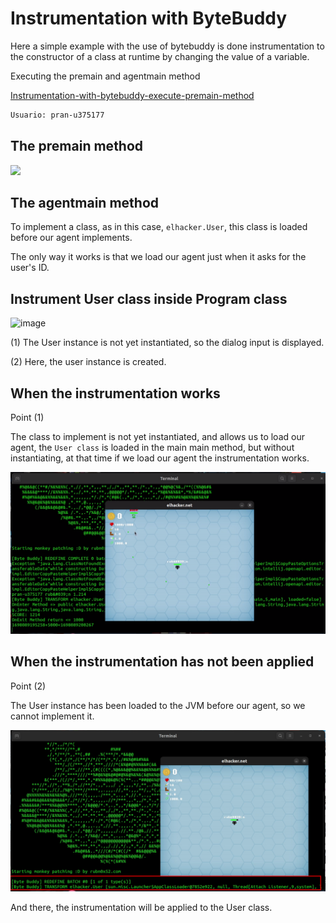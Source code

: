 # Instrumentation with ByteBuddy

Here a simple example with the use of bytebuddy is done
instrumentation to the constructor of a class at runtime by changing the value of a variable.

Executing the premain and agentmain method

[Instrumentation-with-bytebuddy-execute-premain-method](https://rubn0x52.com/2020/10/06/instrumentation-with-bytebuddy-execute-premain-method/)

```bash
Usuario: pran-u375177
```

## The premain method

![](https://rubn0x52.com/assets/images/maximoPuntajeLogrado.png)

## The agentmain method

To implement a class, as in this case, `elhacker.User`, this class is loaded before our agent implements.

The only way it works is that we load our agent just when it asks for the user's ID. 

## Instrument User class inside Program class

![image](https://github.com/rucko24/Instrumentacion-con-bytebuddy/assets/17187599/9516b4c3-15dd-46a1-af09-9595a3b6afa0)

(1) The User instance is not yet instantiated, so the dialog input is displayed.

(2) Here, the user instance is created.

## When the instrumentation works

Point (1)

The class to implement is not yet instantiated, and allows us to load our agent, the `User class` is loaded in the main main method, but without instantiating, at that time if we load our agent the instrumentation works.

![instrument-user-class](https://github.com/rucko24/Instrumentacion-con-bytebuddy/blob/master/src/main/resources/instrumented-correctly-user-class.png?raw=true)

## When the instrumentation has not been applied

Point (2)

The User instance has been loaded to the JVM before our agent, so we cannot implement it.

![no-instrumentation](https://github.com/rucko24/Instrumentacion-con-bytebuddy/blob/master/src/main/resources/no-instrumentation-applied.png)

And there, the instrumentation will be applied to the User class.




